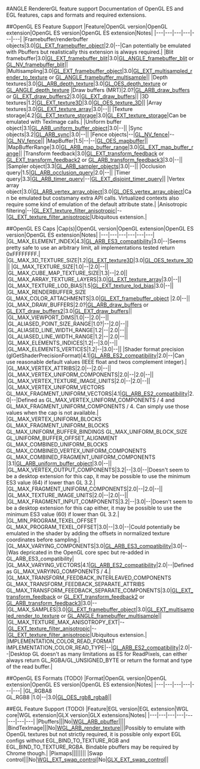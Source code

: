 #ANGLE RendererGL feature support
Documentation of OpenGL ES and EGL features, caps and formats and required extensions.

##OpenGL ES Feature Support
|Feature|OpenGL version|OpenGL extension|OpenGL ES version|OpenGL ES extension|Notes|
|---|---|---|---|---|---|
|Framebuffer/renderbuffer objects|3.0|[GL_EXT_framebuffer_object](https://www.opengl.org/registry/specs/EXT/framebuffer_object.txt)|2.0|--|Can potentially be emulated with Pbuffers but realistically this extension is always required.|
|Blit framebuffer|3.0|[GL_EXT_framebuffer_blit](https://www.opengl.org/registry/specs/EXT/framebuffer_blit.txt)|3.0|[GL_ANGLE_framebuffer_blit](https://www.khronos.org/registry/gles/extensions/ANGLE/ANGLE_framebuffer_blit.txt) or [GL_NV_framebuffer_blit](https://www.khronos.org/registry/gles/extensions/NV/NV_framebuffer_blit.txt)||
|Multisampling|3.0|[GL_EXT_framebuffer_object](https://www.opengl.org/registry/specs/EXT/framebuffer_object.txt)|3.0|[GL_EXT_multisampled_render_to_texture](https://www.khronos.org/registry/gles/extensions/EXT/EXT_multisampled_render_to_texture.txt) or [GL_ANGLE_framebuffer_multisample](https://www.khronos.org/registry/gles/extensions/ANGLE/ANGLE_framebuffer_multisample.txt)||
|Depth textures|3.0|[GL_ARB_depth_texture](https://www.opengl.org/registry/specs/ARB/depth_texture.txt)|3.0|[GL_OES_depth_texture](https://www.khronos.org/registry/gles/extensions/OES/OES_depth_texture.txt) or [GL_ANGLE_depth_texture](https://www.khronos.org/registry/gles/extensions/ANGLE/ANGLE_depth_texture.txt)
|Draw buffers (MRT)|2.0?|[GL_ARB_draw_buffers](https://www.opengl.org/registry/specs/ARB/draw_buffers.txt) or [GL_EXT_draw_buffers2](https://www.opengl.org/registry/specs/EXT/draw_buffers2.txt)|3.0|[GL_EXT_draw_buffers](https://www.khronos.org/registry/gles/extensions/EXT/EXT_draw_buffers.txt)||
|3D textures|1.2|[GL_EXT_texture3D](https://www.opengl.org/registry/specs/EXT/texture3D.txt)|3.0|[GL_OES_texture_3D](https://www.khronos.org/registry/gles/extensions/OES/OES_texture_3D.txt)||
|Array textures|3.0|[GL_EXT_texture_array](https://www.opengl.org/registry/specs/EXT/texture_array.txt)|3.0|--||
|Texture storage|4.2|[GL_EXT_texture_storage](https://www.khronos.org/registry/gles/extensions/EXT/EXT_texture_storage.txt)|3.0|[GL_EXT_texture_storage](https://www.khronos.org/registry/gles/extensions/EXT/EXT_texture_storage.txt)|Can be emulated with TexImage calls.|
|Uniform buffer object|3.1|[GL_ARB_uniform_buffer_object](https://www.opengl.org/registry/specs/ARB/uniform_buffer_object.txt)|3.0|--||
|Sync objects|3.2|[GL_ARB_sync](https://www.opengl.org/registry/specs/ARB/sync.txt)|3.0|--||
|Fence objects|--|[GL_NV_fence](https://www.opengl.org/registry/specs/NV/fence.txt)|--|[GL_NV_fence](https://www.opengl.org/registry/specs/NV/fence.txt)||
|MapBuffer|1.5|--|--|[GL_OES_mapbuffer](https://www.khronos.org/registry/gles/extensions/OES/OES_mapbuffer.txt)||
|MapBufferRange|3.0|[GL_ARB_map_buffer_range](https://www.opengl.org/registry/specs/ARB/map_buffer_range.txt)|3.0|[GL_EXT_map_buffer_range](https://www.khronos.org/registry/gles/extensions/EXT/EXT_map_buffer_range.txt)||
|Transform feedback|3.0|[GL_EXT_transform_feedback](GL_EXT_transform_feedback) or [GL_EXT_transform_feedback2](http://developer.download.nvidia.com/opengl/specs/GL_EXT_transform_feedback2.txt) or [GL_ARB_transform_feedback3](https://www.opengl.org/registry/specs/ARB/transform_feedback3.txt)|3.0|--||
|Sampler object|3.3|[GL_ARB_sampler_objects](https://www.opengl.org/registry/specs/ARB/sampler_objects.txt)|3.0|--||
|Occlusion query|1.5|[GL_ARB_occlusion_query](https://www.opengl.org/registry/specs/ARB/occlusion_query.txt)|2.0|--||
|Timer query|3.3|[GL_ARB_timer_query](https://www.opengl.org/registry/specs/ARB/timer_query.txt)|--|[GL_EXT_disjoint_timer_query](https://www.khronos.org/registry/gles/extensions/EXT/EXT_disjoint_timer_query.txt)||
|Vertex array object|3.0|[GL_ARB_vertex_array_object](https://www.opengl.org/registry/specs/ARB/vertex_array_object.txt)|3.0|[GL_OES_vertex_array_object](https://www.khronos.org/registry/gles/extensions/OES/OES_vertex_array_object.txt)|Can be emulated but costsmany extra API calls.  Virtualized contexts also require some kind of emulation of the default attribute state.|
|Anisotropic filtering|--|[GL_EXT_texture_filter_anisotropic](https://www.opengl.org/registry/specs/EXT/texture_filter_anisotropic.txt)|--|[GL_EXT_texture_filter_anisotropic](https://www.opengl.org/registry/specs/EXT/texture_filter_anisotropic.txt)|Ubiquitous extension.|

##OpenGL ES Caps
|Cap(s)|OpenGL version|OpenGL extension|OpenGL ES version|OpenGL ES extension|Notes|
|---|---|---|---|---|---|
|GL_MAX_ELEMENT_INDEX|4.3|[GL_ARB_ES3_compatibility](https://www.opengl.org/registry/specs/ARB/ES3_compatibility.txt)|3.0|--|Seems pretty safe to use an arbitrary limit, all implementations tested return 0xFFFFFFFF.|
|GL_MAX_3D_TEXTURE_SIZE|1.2|[GL_EXT_texture3D](https://www.opengl.org/registry/specs/EXT/texture3D.txt)|3.0|[GL_OES_texture_3D](https://www.khronos.org/registry/gles/extensions/OES/OES_texture_3D.txt)||
|GL_MAX_TEXTURE_SIZE|1.0|--|2.0|--||
|GL_MAX_CUBE_MAP_TEXTURE_SIZE|1.3|--|2.0||
|GL_MAX_ARRAY_TEXTURE_LAYERS|3.0|[GL_EXT_texture_array](https://www.opengl.org/registry/specs/EXT/texture_array.txt)|3.0|--||
|GL_MAX_TEXTURE_LOD_BIAS|1.5|[GL_EXT_texture_lod_bias](https://www.opengl.org/registry/specs/EXT/texture_lod_bias.txt)|3.0|--||
|GL_MAX_RENDERBUFFER_SIZE GL_MAX_COLOR_ATTACHMENTS|3.0|[GL_EXT_framebuffer_object](https://www.opengl.org/registry/specs/EXT/framebuffer_object.txt) |2.0|--||
|GL_MAX_DRAW_BUFFERS|2.0?|[GL_ARB_draw_buffers](https://www.opengl.org/registry/specs/ARB/draw_buffers.txt) or [GL_EXT_draw_buffers2](https://www.opengl.org/registry/specs/EXT/draw_buffers2.txt)|3.0|[GL_EXT_draw_buffers](https://www.khronos.org/registry/gles/extensions/EXT/EXT_draw_buffers.txt)||
|GL_MAX_VIEWPORT_DIMS|1.0|--|2.0|--||
|GL_ALIASED_POINT_SIZE_RANGE|1.0?|--|2.0|--||
|GL_ALIASED_LINE_WIDTH_RANGE|1.2|--|2.0|--||
|GL_ALIASED_LINE_WIDTH_RANGE|1.2|--|2.0|--||
|GL_MAX_ELEMENTS_INDICES|1.2|--|3.0|--||
|GL_MAX_ELEMENTS_VERTICES|1.2|--|3.0|--||
|Shader format precision (glGetShaderPrecisionFormat)|4.1|[GL_ARB_ES2_compatibility](https://www.opengl.org/registry/specs/ARB/ES2_compatibility.txt)|2.0|--|Can use reasonable default values (IEEE float and twos complement integer).|
|GL_MAX_VERTEX_ATTRIBS|2.0|--|2.0|--||
|GL_MAX_VERTEX_UNIFORM_COMPONENTS|2.0|--|2.0|--||
|GL_MAX_VERTEX_TEXTURE_IMAGE_UNITS|2.0|--|2.0|--||
|GL_MAX_VERTEX_UNIFORM_VECTORS GL_MAX_FRAGMENT_UNIFORM_VECTORS|4.1|[GL_ARB_ES2_compatibility](https://www.opengl.org/registry/specs/ARB/ES2_compatibility.txt)|2.0|--|Defined as GL_MAX_VERTEX_UNIFORM_COMPONENTS / 4 and GL_MAX_FRAGMENT_UNIFORM_COMPONENTS / 4.  Can simply use those values when the cap is not available.|
|GL_MAX_VERTEX_UNIFORM_BLOCKS GL_MAX_FRAGMENT_UNIFORM_BLOCKS GL_MAX_UNIFORM_BUFFER_BINDINGS GL_MAX_UNIFORM_BLOCK_SIZE GL_UNIFORM_BUFFER_OFFSET_ALIGNMENT GL_MAX_COMBINED_UNIFORM_BLOCKS GL_MAX_COMBINED_VERTEX_UNIFORM_COMPONENTS GL_MAX_COMBINED_FRAGMENT_UNIFORM_COMPONENTS |3.1|[GL_ARB_uniform_buffer_object](https://www.opengl.org/registry/specs/ARB/uniform_buffer_object.txt)|3.0|--||
|GL_MAX_VERTEX_OUTPUT_COMPONENTS|3.2|--|3.0|--|Doesn't seem to be a desktop extension for this cap, it may be possible to use the minimum ES3 value (64) if lower than GL 3.2.|
|GL_MAX_FRAGMENT_UNIFORM_COMPONENTS|2.0|--|2.0|--||
|GL_MAX_TEXTURE_IMAGE_UNITS|2.0|--|2.0|--||
|GL_MAX_FRAGMENT_INPUT_COMPONENTS|3.2|--|3.0|--|Doesn't seem to be a desktop extension for this cap either, it may be possible to use the minimum ES3 value (60) if lower than GL 3.2.|
|GL_MIN_PROGRAM_TEXEL_OFFSET GL_MAX_PROGRAM_TEXEL_OFFSET|3.0|--|3.0|--|Could potentially be emulated in the shader by adding the offsets in normalized texture coordinates before sampling.|
|GL_MAX_VARYING_COMPONENTS|3.0|[GL_ARB_ES3_compatibility](https://www.opengl.org/registry/specs/ARB/ES3_compatibility.txt)|3.0|--|Was depricated in the OpenGL core spec but re-added in GL_ARB_ES3_compatibility|
|GL_MAX_VARYING_VECTORS|4.1|[GL_ARB_ES2_compatibility](https://www.opengl.org/registry/specs/ARB/ES2_compatibility.txt)|2.0|--|Defined as GL_MAX_VARYING_COMPONENTS / 4.|
|GL_MAX_TRANSFORM_FEEDBACK_INTERLEAVED_COMPONENTS GL_MAX_TRANSFORM_FEEDBACK_SEPARATE_ATTRIBS GL_MAX_TRANSFORM_FEEDBACK_SEPARATE_COMPONENTS|3.0|[GL_EXT_transform_feedback](GL_EXT_transform_feedback) or [GL_EXT_transform_feedback2](http://developer.download.nvidia.com/opengl/specs/GL_EXT_transform_feedback2.txt) or [GL_ARB_transform_feedback3](https://www.opengl.org/registry/specs/ARB/transform_feedback3.txt)|3.0|--
|GL_MAX_SAMPLES|3.0|[GL_EXT_framebuffer_object](https://www.opengl.org/registry/specs/EXT/framebuffer_object.txt)|3.0|[GL_EXT_multisampled_render_to_texture](https://www.khronos.org/registry/gles/extensions/EXT/EXT_multisampled_render_to_texture.txt) or [GL_ANGLE_framebuffer_multisample](https://www.khronos.org/registry/gles/extensions/ANGLE/ANGLE_framebuffer_multisample.txt)||
|GL_MAX_TEXTURE_MAX_ANISOTROPY_EXT|--|[GL_EXT_texture_filter_anisotropic](https://www.opengl.org/registry/specs/EXT/texture_filter_anisotropic.txt)|--|[GL_EXT_texture_filter_anisotropic](https://www.opengl.org/registry/specs/EXT/texture_filter_anisotropic.txt)|Ubiquitous extension.|
|IMPLEMENTATION_COLOR_READ_FORMAT IMPLEMENTATION_COLOR_READ_TYPE|--|[GL_ARB_ES2_compatibility](https://www.opengl.org/registry/specs/ARB/ES2_compatibility.txt)|2.0|--|Desktop GL doesn't as many limitations as ES for ReadPixels, can either always return GL_RGBA/GL_UNSIGNED_BYTE or return the format and type of the read buffer.|

##OpenGL ES Formats (TODO)
|Format|OpenGL version|OpenGL extension|OpenGL ES version|OpenGL ES extension|Notes|
|---|---|---|---|---|---|
|GL_RGBA8<br>GL_RGB8 |1.0|--|3.0|[GL_OES_rgb8_rgba8](https://www.khronos.org/registry/gles/extensions/OES/OES_rgb8_rgba8.txt)||

##EGL Feature Support (TODO)
|Feature|EGL version|EGL extension|WGL core|WGL extension|GLX version|GLX extensions|Notes|
|---|---|---|---|---|---|---|---|
|Pbuffers|||No|[WGL_ARB_pbuffer](https://www.opengl.org/registry/specs/ARB/wgl_pbuffer.txt)||||
|BindTexImage|||No|[WGL_ARB_render_texture](https://www.opengl.org/registry/specs/ARB/wgl_render_texture.txt)|||Possibly to emulate with OpenGL textures but not strictly required, it is possible only export EGL configs without EGL_BIND_TO_TEXTURE_RGB and EGL_BIND_TO_TEXTURE_RGBA. Bindable pbuffers may be required by Chrome though.|
|Pixmaps||||||||
|Swap control|||No|[WGL_EXT_swap_control](https://www.opengl.org/registry/specs/EXT/wgl_swap_control.txt)|No|[GLX_EXT_swap_control](https://www.opengl.org/registry/specs/EXT/swap_control.txt)||
